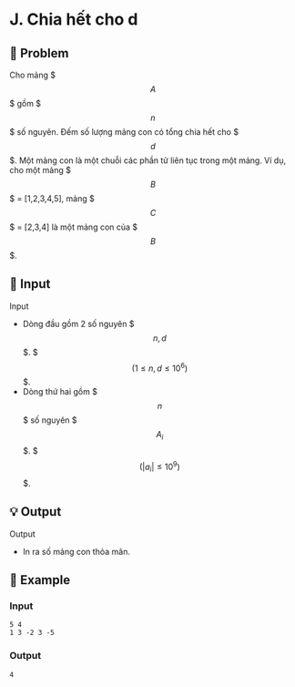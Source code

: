 # J. Chia hết cho d

## 📖 Problem

Cho mảng $$$A$$$ gồm $$$n$$$ số nguyên. Đếm số lượng mảng con có tổng chia hết cho $$$d$$$.
Một mảng con là một chuỗi các phần tử liên tục trong một mảng. Ví dụ, cho một mảng $$$B$$$ = [1,2,3,4,5], mảng $$$C$$$ = [2,3,4] là một mảng con của $$$B$$$.


## 🧩 Input

Input
- Dòng đầu gồm 2 số nguyên $$$n,d$$$. $$$(1 \le n,d \le 10^6)$$$.
- Dòng thứ hai gồm $$$n$$$ số nguyên $$$A_i$$$. $$$(|a_i| \le 10^9)$$$.


## 💡 Output

Output
- In ra số mảng con thỏa mãn.


## 🧠 Example

### Input

```text
5 4
1 3 -2 3 -5
```

### Output

```text
4
```


